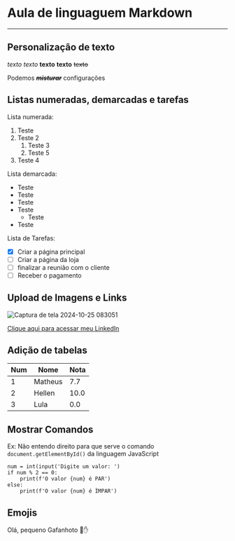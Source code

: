 # Aula de linguaguem Markdown
---
## Personalização de texto
*texto*
_texto_
**texto**
__texto__
~~texto~~

Podemos ~~__*misturar*__~~ configurações

## Listas numeradas, demarcadas e tarefas
Lista numerada:

1. Teste
2. Teste 2
   1. Teste 3
   2. Teste 5
4. Teste 4


Lista demarcada:

* Teste
* Teste
* Teste
* Teste
   * Teste
* Teste

Lista de Tarefas:
- [x] Criar a página principal
- [ ] Criar a página da loja
- [ ] finalizar a reunião com o cliente
- [ ] Receber o pagamento

## Upload de Imagens e Links
![Captura de tela 2024-10-25 083051](https://github.com/user-attachments/assets/373ea08f-7cb9-443c-b7c1-f5dec014277c)

[Clique aqui para acessar meu LinkedIn](https://www.linkedin.com/in/matheuslemos2002)

## Adição de tabelas
Num | Nome | Nota
---|---|---
1 | Matheus | 7.7
2 | Hellen | 10.0
3 | Lula | 0.0

## Mostrar Comandos
Ex: Não entendo direito para que serve o comando `document.getElementById()` da linguagem JavaScript

```
num = int(input('Digite um valor: ')
if num % 2 == 0:
    print(f'O valor {num} é PAR')
else:
    print(f'O valor {num} é ÌMPAR')
```

## Emojis
Olá, pequeno Gafanhoto 🖖✋














